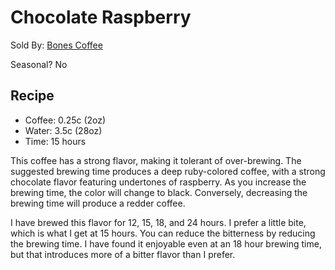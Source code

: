 # Chocolate Raspberry
Sold By: [Bones Coffee](https://www.bonescoffee.com/products/bones-coffee-company-chocolate-raspberry-coffee-12oz)

Seasonal? No

## Recipe
  * Coffee: 0.25c (2oz)
  * Water: 3.5c (28oz)
  * Time: 15 hours

This coffee has a strong flavor, making it tolerant of over-brewing. The suggested brewing time produces a deep ruby-colored coffee, with a strong chocolate flavor featuring undertones of raspberry. As you increase the brewing time, the color will change to black. Conversely, decreasing the brewing time will produce a redder coffee.

I have brewed this flavor for 12, 15, 18, and 24 hours. I prefer a little bite, which is what I get at 15 hours. You can reduce the bitterness by reducing the brewing time. I have found it enjoyable even at an 18 hour brewing time, but that introduces more of a bitter flavor than I prefer.
